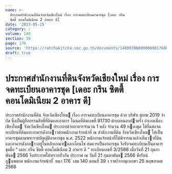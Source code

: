```yaml
---
name: >-
  ประกาศสำนักงานที่ดินจังหวัดเชียงใหม่ เรื่อง การจดทะเบียนอาคารชุด [เดอะ กรีน
  ซิตตี้ คอนโดมิเนียม 2 อาคาร ดี]
date: '2023-05-25'
category: ง
volume: 140
section: 39
page: 176
source: 'https://ratchakitcha.soc.go.th/documents/140D039N0000000017600.pdf'
draft: true
---
```


# ประกาศสำนักงานที่ดินจังหวัดเชียงใหม่ เรื่อง การจดทะเบียนอาคารชุด [เดอะ กรีน ซิตตี้ คอนโดมิเนียม 2 อาคาร ดี]

ประกาศสํานักงานที่ดิน จังหวัดเชียงใหม เรื่อง การจดทะเบียนอาคารชุด ด้วย บริษัท สุเทพ 2019 จํากัด ซึ่งเป็นผู้ถือกรรมสิทธิ์ที่ดินและอาคาร โฉนดที่ดินเลขที่ 91730 ตําบลหนองปาครั่ง อําเภอเมืองเชียงใหม จังหวัดเชียงใหม ประกอบด้วยอาคารจํานวน 1 หลัง จํานวน 49 หองชุด ได้ยื่นขอจดทะเบียนที่ดินและอาคารดังกลาวต่อพนักงานเจ้าหน้าที่ ณ สํานักงานที่ดิน จังหวัดเชียงใหม ให้เป็นอาคารชุดตามพระราชบัญญัติอาคารชุด พ.ศ. 2522 พนักงานเจ้าหน้าที่ได้พิจารณาแล้วเห็นวาที่ดินและอาคารดังกลาวอยู่ในหลักเกณฑและเงื่อนไข สมควรเป็นอาคารชุด จึงรับจดทะเบียนเป็นอาคารชุดชื่อ “ เดอะ กรีน ซิตตี้ คอนโดมิเนียม 2 อาคาร ดี ” ทะเบียนเลขที่ 3/2566 เมื่อวันที่ 21 กุมภาพันธ 2566 จึงประกาศให้ทราบทั่วกัน ประกาศ ณ วันที่ 21 กุมภาพันธ 2566 ชัยรัตน์ ภูนพมาศ พนักงานเจ้าหน้าที่ ้ หนา 176 ่ เลม 140 ตอนที่ 39 ง ราชกิจจานุเบกษา 25 พฤษภาคม 2566
